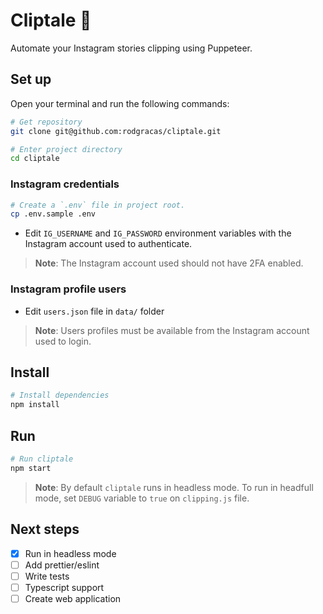 # Cliptale 📎

Automate your Instagram stories clipping using Puppeteer.

## Set up

Open your terminal and run the following commands:

```bash
# Get repository
git clone git@github.com:rodgracas/cliptale.git

# Enter project directory
cd cliptale
```

### Instagram credentials

```bash
# Create a `.env` file in project root.
cp .env.sample .env
```

- Edit `IG_USERNAME` and `IG_PASSWORD` environment variables with the Instagram account used to authenticate.

> **Note**: The Instagram account used should not have 2FA enabled.

### Instagram profile users

- Edit `users.json` file in `data/` folder

> **Note**: Users profiles must be available from the Instagram account used to login.

## Install

```bash
# Install dependencies
npm install
```

## Run

```bash
# Run cliptale
npm start
```

> **Note**: By default `cliptale` runs in headless mode. To run in headfull mode, set `DEBUG` variable to `true` on `clipping.js` file.


## Next steps

- [x] Run in headless mode
- [ ] Add prettier/eslint
- [ ] Write tests
- [ ] Typescript support
- [ ] Create web application
